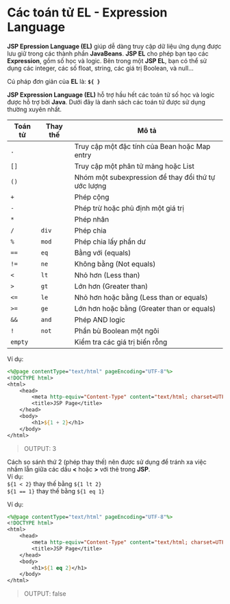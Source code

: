 # Các toán tử EL - Expression Language

**JSP Epression Language (EL)** giúp dễ dàng truy cập dữ liệu ứng dụng được lưu giữ trong các thành phần **JavaBeans**. **JSP EL** cho phép bạn tạo các **Expression**, gồm số học và logic. Bên trong một **JSP EL**, bạn có thể sử dụng các integer, các số float, string, các giá trị Boolean, và null...

Cú pháp đơn giản của **EL** là: **`${ }`**

**JSP Expression Language (EL)** hỗ trợ hầu hết các toán tử số học và logic được hỗ trợ bởi **Java**. Dưới đây là danh sách các toán tử được sử dụng thường xuyên nhất.

| Toán tử      | Thay thế | Mô tả    |
| ------------ | -------- | -------- |
|	`.`	 |       | Truy cập một đặc tính của Bean hoặc Map entry |
|	`[]` |       | Truy cập một phân tử mảng hoặc List |
|	`()` |       | Nhóm một subexpression để thay đổi thứ tự ước lượng |
|	`+`	 |       | Phép cộng |
|	`-`  |       | Phép trừ hoặc phủ định một giá trị |
|	`*`	 |       | Phép nhân |
|	`/`  | `div` | Phép chia |
|	`%`  | `mod` | Phép chia lấy phần dư |
|	`==` | `eq`  | Bằng với (equals)  |
|	`!=` | `ne`  | Không bằng (Not equals) |
|	`<`	 | `lt`  | Nhỏ hơn (Less than) |
|	`>`	 | `gt`  | Lớn hơn (Greater than) |
|	`<=` | `le`  | Nhỏ hơn hoặc bằng (Less than or equals) |
|	`>=` | `ge`  | Lớn hơn hoặc bằng (Greater than or equals) |
|	`&&` | `and` | Phép AND logic |
|	`!`  | `not` | Phần bù Boolean một ngôi |
|	`empty` |	   | Kiểm tra các giá trị biến rỗng |

Ví dụ:
```jsp
<%@page contentType="text/html" pageEncoding="UTF-8"%>
<!DOCTYPE html>
<html>
    <head>
        <meta http-equiv="Content-Type" content="text/html; charset=UTF-8">
        <title>JSP Page</title>
    </head>
    <body>
        <h1>${1 + 2}</h1>
    </body>
</html>
```
> OUTPUT: 3


Cách so sánh thứ 2 (phép thay thế) nên được sử dụng để tránh xa việc nhầm lẫn giữa các dấu **<** hoặc **>** với thẻ trong **JSP**.  
Ví dụ:
<br/>
`${1 < 2}` thay thế bằng `${1 lt 2}`
<br/>
`${1 == 1}` thay thế bằng `${1 eq 1}`

Ví dụ:
```jsp
<%@page contentType="text/html" pageEncoding="UTF-8"%>
<!DOCTYPE html>
<html>
    <head>
        <meta http-equiv="Content-Type" content="text/html; charset=UTF-8">
        <title>JSP Page</title>
    </head>
    <body>
        <h1>${1 eq 2}</h1>
    </body>
</html>
```
> OUTPUT: false
